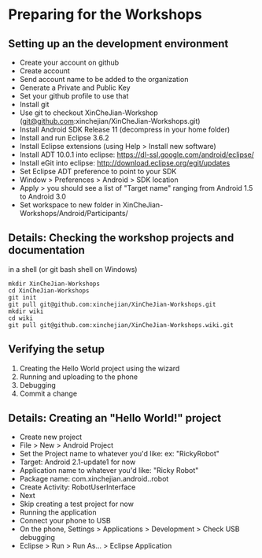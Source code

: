 # Preparing for the Workshops

## Setting up an the development environment

* Create your account on github
 * Create account
 * Send account name to be added to the organization
 * Generate a Private and Public Key
 * Set your github profile to use that
* Install git
 * Use git to checkout XinCheJian-Workshop (git@github.com:xinchejian/XinCheJian-Workshops.git)
* Install Android SDK Release 11 (decompress in your home folder)
* Install and run Eclipse 3.6.2
* Install Eclipse extensions (using Help > Install new software)
 * Install ADT 10.0.1 into eclipse: https://dl-ssl.google.com/android/eclipse/
 * Install eGit into eclipse: http://download.eclipse.org/egit/updates
* Set Eclipse ADT preference to point to your SDK
 * Window > Preferences > Android > SDK location
 * Apply > you should see a list of "Target name" ranging from Android 1.5 to Android 3.0
* Set workspace to new folder in XinCheJian-Workshops/Android/Participants/<your github username>

## Details: Checking the workshop projects and documentation

in a shell (or git bash shell on Windows)

    mkdir XinCheJian-Workshops
    cd XinCheJian-Workshops
    git init
    git pull git@github.com:xinchejian/XinCheJian-Workshops.git
    mkdir wiki
    cd wiki
    git pull git@github.com:xinchejian/XinCheJian-Workshops.wiki.git

## Verifying the setup

1. Creating the Hello World project using the wizard
1. Running and uploading to the phone
1. Debugging
1. Commit a change

## Details: Creating an "Hello World!" project

* Create new project 
 * File > New > Android Project 
 * Set the Project name to whatever you'd like: ex: "RickyRobot"
 * Target: Android 2.1-update1 for now
 * Application name to whatever you'd like: "Ricky Robot"
 * Package name: com.xinchejian.android.<your github username>.robot
 * Create Activity: RobotUserInterface
 * Next
 * Skip creating a test project for now
* Running the application
 * Connect your phone to USB
 * On the phone, Settings > Applications > Development > Check USB debugging
 * Eclipse > Run > Run As... > Eclipse Application